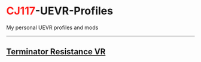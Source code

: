 # <span style="color: #ff201e">CJ117</span>-UEVR-Profiles
My personal UEVR profiles and mods

----
[Terminator Resistance VR](https://github.com/CYB3R-JUNKI3/Terminator-Resistance-VR)
--
